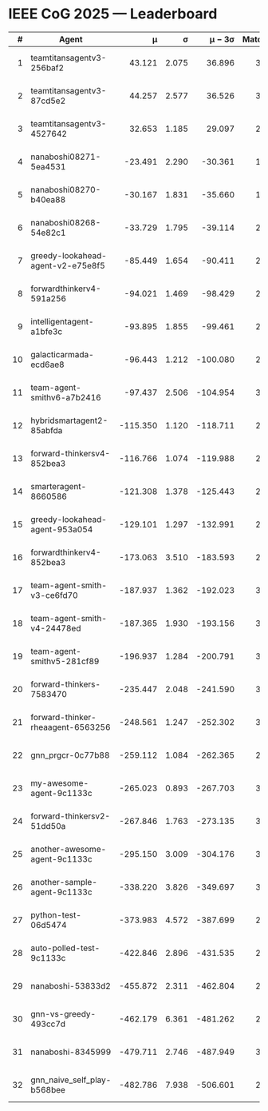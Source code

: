 # IEEE CoG 2025 — Leaderboard

| # | Agent | μ | σ | μ − 3σ | Matches | Updated |
|---:|---|---:|---:|---:|---:|---|
| 1 | teamtitansagentv3-256baf2 | 43.121 | 2.075 | 36.896 | 3260 | 2025-08-27 22:27 |
| 2 | teamtitansagentv3-87cd5e2 | 44.257 | 2.577 | 36.526 | 3180 | 2025-08-27 22:27 |
| 3 | teamtitansagentv3-4527642 | 32.653 | 1.185 | 29.097 | 2980 | 2025-08-27 22:27 |
| 4 | nanaboshi08271-5ea4531 | -23.491 | 2.290 | -30.361 | 1340 | 2025-08-27 22:27 |
| 5 | nanaboshi08270-b40ea88 | -30.167 | 1.831 | -35.660 | 1958 | 2025-08-27 22:27 |
| 6 | nanaboshi08268-54e82c1 | -33.729 | 1.795 | -39.114 | 2818 | 2025-08-27 22:27 |
| 7 | greedy-lookahead-agent-v2-e75e8f5 | -85.449 | 1.654 | -90.411 | 2594 | 2025-08-27 22:27 |
| 8 | forwardthinkerv4-591a256 | -94.021 | 1.469 | -98.429 | 2623 | 2025-08-27 22:27 |
| 9 | intelligentagent-a1bfe3c | -93.895 | 1.855 | -99.461 | 2740 | 2025-08-27 22:27 |
| 10 | galacticarmada-ecd6ae8 | -96.443 | 1.212 | -100.080 | 2920 | 2025-08-27 22:27 |
| 11 | team-agent-smithv6-a7b2416 | -97.437 | 2.506 | -104.954 | 3460 | 2025-08-27 22:27 |
| 12 | hybridsmartagent2-85abfda | -115.350 | 1.120 | -118.711 | 2720 | 2025-08-27 22:27 |
| 13 | forward-thinkersv4-852bea3 | -116.766 | 1.074 | -119.988 | 2670 | 2025-08-27 22:27 |
| 14 | smarteragent-8660586 | -121.308 | 1.378 | -125.443 | 2546 | 2025-08-27 22:27 |
| 15 | greedy-lookahead-agent-953a054 | -129.101 | 1.297 | -132.991 | 2974 | 2025-08-27 22:27 |
| 16 | forwardthinkerv4-852bea3 | -173.063 | 3.510 | -183.593 | 2431 | 2025-08-27 22:27 |
| 17 | team-agent-smith-v3-ce6fd70 | -187.937 | 1.362 | -192.023 | 3274 | 2025-08-27 22:27 |
| 18 | team-agent-smith-v4-24478ed | -187.365 | 1.930 | -193.156 | 3094 | 2025-08-27 22:27 |
| 19 | team-agent-smithv5-281cf89 | -196.937 | 1.284 | -200.791 | 3320 | 2025-08-27 22:27 |
| 20 | forward-thinkers-7583470 | -235.447 | 2.048 | -241.590 | 3200 | 2025-08-27 22:27 |
| 21 | forward-thinker-rheaagent-6563256 | -248.561 | 1.247 | -252.302 | 3286 | 2025-08-27 22:27 |
| 22 | gnn_prgcr-0c77b88 | -259.112 | 1.084 | -262.365 | 2720 | 2025-08-27 22:27 |
| 23 | my-awesome-agent-9c1133c | -265.023 | 0.893 | -267.703 | 3960 | 2025-08-27 22:27 |
| 24 | forward-thinkersv2-51dd50a | -267.846 | 1.763 | -273.135 | 3386 | 2025-08-27 22:27 |
| 25 | another-awesome-agent-9c1133c | -295.150 | 3.009 | -304.176 | 3540 | 2025-08-27 22:27 |
| 26 | another-sample-agent-9c1133c | -338.220 | 3.826 | -349.697 | 3280 | 2025-08-27 22:27 |
| 27 | python-test-06d5474 | -373.983 | 4.572 | -387.699 | 2530 | 2025-08-27 22:27 |
| 28 | auto-polled-test-9c1133c | -422.846 | 2.896 | -431.535 | 2660 | 2025-08-27 22:27 |
| 29 | nanaboshi-53833d2 | -455.872 | 2.311 | -462.804 | 2700 | 2025-08-27 22:27 |
| 30 | gnn-vs-greedy-493cc7d | -462.179 | 6.361 | -481.262 | 2940 | 2025-08-27 22:27 |
| 31 | nanaboshi-8345999 | -479.711 | 2.746 | -487.949 | 3150 | 2025-08-27 22:27 |
| 32 | gnn_naive_self_play-b568bee | -482.786 | 7.938 | -506.601 | 2320 | 2025-08-27 22:27 |
